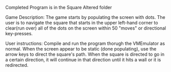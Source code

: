 Completed Program is in the Square Altered folder

Game Description: The game starts by populating the screen with dots. The user is to navigate the square that starts in the upper left-hand corner to clear(run over) all of the dots on the screen within 50 "moves" or directional key-presses.

User instructions: Compile and run the program thorugh the VMEmulator as normal. When the screen appear to be static (done populating), use the arrow keys to direct the square's path. When the square is directed to go in a certain direction, it will continue in that direction until it hits a wall or it is redirected.

